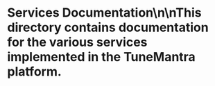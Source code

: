 # Services Documentation\n\nThis directory contains documentation for the various services implemented in the TuneMantra platform.
